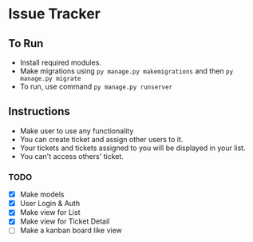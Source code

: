 # Issue Tracker

## To Run

- Install required modules.
- Make migrations using ```py manage.py makemigrations``` and then ```py manage.py migrate```
- To run, use command ```py manage.py runserver```

## Instructions

- Make user to use any functionality
- You can create ticket and assign other users to it.
- Your tickets and tickets assigned to you will be displayed in your list.
- You can't access others' ticket.

### TODO

- [x] Make models
- [x] User Login & Auth
- [x] Make view for List
- [x] Make view for Ticket Detail
- [ ] Make a kanban board like view